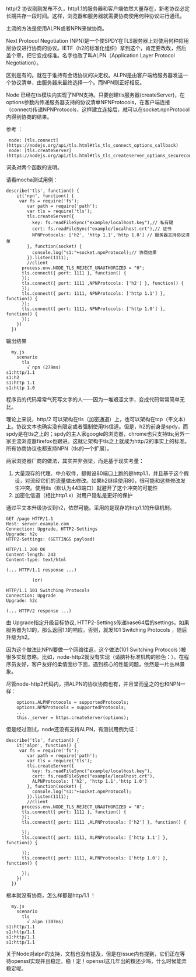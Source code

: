 http/2 协议刚刚发布不久，http1.1的服务器和客户端依然大量存在，新老协议必定长期共存一段时间。这样，浏览器和服务器就需要协商使用何种协议进行通讯。

主流的方法是使用ALPN或者NPN来做协商。

Next Protocol Negotiation (NPN)是一个使SPDY在TLS服务器上对使用何种应用层协议进行协商的协议。IETF（h2的标准化组织）拿到这个，肯定要改改，然后盖个章，把它变成标准。名字也改了叫ALPN（Application Layer Protocol Negotiation）。

区别是有的。就在于谁持有会话协议的决定权。ALPN是由客户端给服务器发送一个协议清单，由服务器来最终选择一个。而NPN则正好相反。

Node 已经在tls模块内实现了NPN支持。只要创建tls服务器(createServer)，在options参数内传递服务器支持的协议清单NPNProtocols，在客户端连接（connect)传递NPNProtocols，这样建立连接后，就可以在socket.npnProtocol内得到协商的结果。

参考 ：

     node: [tls.connect](https://nodejs.org/api/tls.html#tls_tls_connect_options_callback)
     node: [tls.createServer](https://nodejs.org/api/tls.html#tls_tls_createserver_options_secureconnectionlistener)
词条对两个函数的说明。

请看mocha测试用例：

```
describe('tls', function() {
    it('npn', function() {      
     var fs = require('fs');
        var path = require('path');
        var tls = require('tls');
        tls.createServer({
          key: fs.readFileSync("example/localhost.key"),// 私有键
          cert: fs.readFileSync("example/localhost.crt"),// 证书
          NPNProtocols: ['h2', 'http 1.1','http 1.0'] // 服务器支持协议清单
        }, function(socket) {
          console.log("s1:"+socket.npnProtocol);// 协商结果
        }).listen(1111);
        //client
      process.env.NODE_TLS_REJECT_UNAUTHORIZED = "0";
      tls.connect({ port: 1111 }, function() {
      });
      tls.connect({ port: 1111 ,NPNProtocols: ['h2'] }, function() {     
      });
      tls.connect({ port: 1111, NPNProtocols: ['http 1.1'] }, function() {
      });      
      tls.connect({ port: 1111, NPNProtocols: ['http 1.0'] }, function() {
      });
    })
  })
```

输出结果
```
  my.js
    scenario
      tls
        √ npn (279ms)
s1:http/1.1
s1:h2
s1:http 1.1
s1:http 1.0

```

程序员的代码常常气死写文字的人——因为一堆艰涩文字，变成代码常常简单无比。

理论上来说，http/2 可以架构在tls（加密通道）上，也可以架构在tcp（平文本）上。协议文本也确实没有限定或者强制使用tls信道。但是，h2的前身是spdy，而spdy是在tls之上的；spdy的主人家google的浏览器，chrome也只支持tls;另外一家主流浏览器firefox也跟进。这就让架构于tls之上就成为http/2的事实上的标准。所有协商协议也都支持NPN（tls的一个扩展）。

两家浏览器厂商的做法，其实并非强梁，而是基于现实考量：
1. 大量现存的代理、中介软件，都假设80端口上跑的是http1.1，并且基于这个假设，对流经它们的流量做出修改。如果h2继续使用80，很可能和这些修改发生冲突。使用tls（默认为443端口）就避开了这个冲突的可能性
2. 加密化信道（相比http1.x）对用户隐私是更好的保护


通过平文本升级协议到h2，依然可能。采用的是现存的http1.1的升级机制。

```
GET /page HTTP/1.1
Host: server.example.com
Connection: Upgrade, HTTP2-Settings
Upgrade: h2c 
HTTP2-Settings: (SETTINGS payload) 

HTTP/1.1 200 OK 
Content-length: 243
Content-type: text/html

(... HTTP/1.1 response ...)

          (or)

HTTP/1.1 101 Switching Protocols 
Connection: Upgrade
Upgrade: h2c

(... HTTP/2 response ...)
```

由 Upgrade指定升级目标协议, HTTP2-Settings传递base64后的settings。如果服务器为1.1的，那么返回1.1的响应。否则，就发101 Switching Protocols ，随后升级为h2。

因为这个做法比NPN要做一个网络往返，这个做法(101 Switching Protocols )被很多实现忽略。比如，node-http2就没有实现（请脑补标准机构的脸色：）。在程序员友好，客户友好的柔情面纱下面，遇到核心的性能问题，依然是一片丛林景象。

尽管node-http2代码内，把ALPN的协议协商也有，并且堂而皇之的也和NPN一样：
```
    options.ALPNProtocols = supportedProtocols;
    options.NPNProtocols = supportedProtocols;
    ...
    this._server = https.createServer(options);
```
但是经过测试，node还没有支持ALPN，有测试用例为证：


```
describe('tls', function() {
    it('alpn', function() {      
     var fs = require('fs');
        var path = require('path');
        var tls = require('tls');
        tls.createServer({
          key: fs.readFileSync("example/localhost.key"),
          cert: fs.readFileSync("example/localhost.crt"),
          ALPNProtocols: ['h2', 'http 1.1','http 1.0']
        }, function(socket) {
          console.log("s1:"+socket.npnProtocol);
        }).listen(1111);
        //client
      process.env.NODE_TLS_REJECT_UNAUTHORIZED = "0";
      tls.connect({ port: 1111 }, function() {          
      });
      tls.connect({ port: 1111 ,ALPNProtocols: ['h2'] }, function() {
               
      });
      tls.connect({ port: 1111, ALPNProtocols: ['http 1.1'] }, function() {
          
      });      
      tls.connect({ port: 1111, ALPNProtocols: ['http 1.0'] }, function() {
          
      });
    })
  })
```
根本就没有协商，怎么样都是http/1.1 ！

```
  my.js
    scenario
      tls
        √ alpn (307ms)
s1:http/1.1
s1:http/1.1
s1:http/1.1
s1:http/1.1

```
关于Node对alpn的支持，文档也没有提及，但是在issue内有提到，它们正在等待openssl实现并且稳定。稳！定！openssl这几年出的糗还少吗，什么时候能弄稳定呢。


